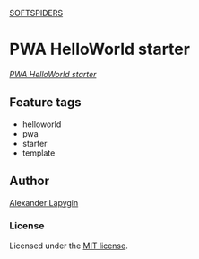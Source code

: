 [SOFTSPIDERS](https://github.com/softspiders/softspiders)

# PWA HelloWorld starter

[*PWA HelloWorld starter*](https://github.com/AlexanderLapygin/pwa-helloworld-starter)

## Feature tags

- helloworld
- pwa
- starter
- template


## Author

[Alexander Lapygin](https://github.com/AlexanderLapygin)

### License

Licensed under the [MIT license](./LICENSE).
